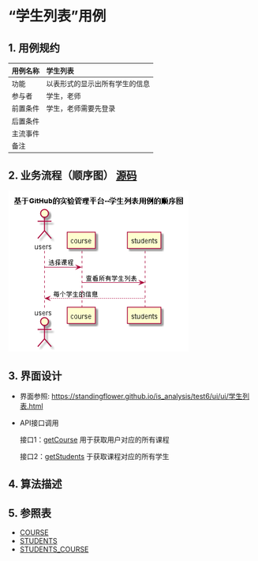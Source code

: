 # “学生列表”用例
## 1. 用例规约

| 用例名称 | 学生列表                       |
| -------- | :----------------------------- |
| 功能     | 以表形式的显示出所有学生的信息 |
| 参与者   | 学生，老师                     |
| 前置条件 | 学生，老师需要先登录           |
| 后置条件 |                                |
| 主流事件 |                                |
| 备注     |                                |

## 2. 业务流程（顺序图） [源码](../src/学生列表.puml)
![sequence1](../images/学生列表.png) 

## 3. 界面设计
- 界面参照: https://standingflower.github.io/is_analysis/test6/ui/ui/学生列表.html
- API接口调用

  接口1：[getCourse](../接口/getCourses.md)
  用于获取用户对应的所有课程

  接口2：[getStudents](../接口/getStudents.md) 
  于获取课程对应的所有学生	

## 4. 算法描述


## 5. 参照表

- [COURSE](../数据库设计.md/#COURSE)
- [STUDENTS](../数据库设计.md/#STUDENTS)
- [STUDENTS_COURSE](../数据库设计.md/#STUDENTS_COURSE)

